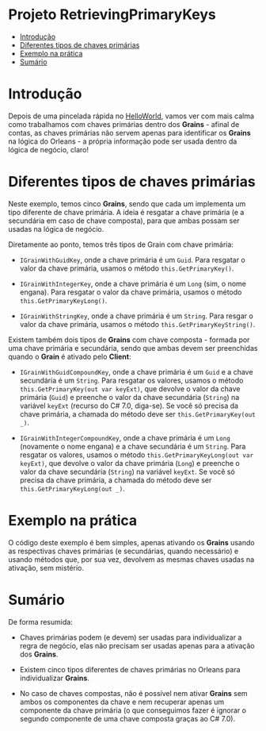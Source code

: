 # Projeto RetrievingPrimaryKeys

- [Introdução](#introdução)
- [Diferentes tipos de chaves primárias](#diferentes-tipos-de-chaves-primárias)
- [Exemplo na prática](#exemplo-na-prática)
- [Sumário](#sumário)

# Introdução

Depois de uma pincelada rápida no [HelloWorld](https://github.com/prrandrade/OrleansStudy/tree/master/study/01-HelloWorld), vamos ver com mais calma como trabalhamos com chaves primárias dentro dos **Grains** - afinal de contas, as chaves primárias não servem apenas para identificar os **Grains** na lógica do Orleans - a própria informação pode ser usada dentro da lógica de negócio, claro!

# Diferentes tipos de chaves primárias

Neste exemplo, temos cinco **Grains**, sendo que cada um implementa um tipo diferente de chave primária. A ideia é resgatar a chave primária (e a secundária em caso de chave composta), para que ambas possam ser usadas na lógica de negócio.

Diretamente ao ponto, temos três tipos de Grain com chave primária:

- `IGrainWithGuidKey`, onde a chave primária é um `Guid`. Para resgatar o valor da chave primária, usamos o método `this.GetPrimaryKey()`.

- `IGrainWithIntegerKey`, onde a chave primária é um `Long` (sim, o nome engana). Para resgatar o valor da chave primária, usamos o método `this.GetPrimaryKeyLong()`.

- `IGrainWithStringKey`, onde a chave primária é um `String`. Para resgar o valor da chave primária, usamos o método `this.GetPrimaryKeyString()`.

Existem também dois tipos de **Grains** com chave composta - formada por uma chave primária e secundária, sendo que ambas devem ser preenchidas quando o **Grain** é ativado pelo **Client**:

- `IGrainWithGuidCompoundKey`, onde a chave primária é um `Guid` e a chave secundária é um `String`. Para resgatar os valores, usamos o método `this.GetPrimaryKey(out var keyExt)`, que devolve o valor da chave primária (`Guid`) e preenche o valor da chave secundária (`String`) na variável `keyExt` (recurso do C# 7.0, diga-se). Se você só precisa da chave primária, a chamada do método deve ser `this.GetPrimaryKey(out _)`.

- `IGrainWithIntegerCompoundKey`, onde a chave primária é um `Long` (novamente o nome engana) e a chave secundária é um `String`. Para resgatar os valores, usamos o método `this.GetPrimaryKeyLong(out var keyExt)`, que devolve o valor da chave primária (`Long`) e preenche o valor da chave secundária (`String`) na variável `keyExt`. Se você só precisa da chave primária, a chamada do método deve ser `this.GetPrimaryKeyLong(out _)`.

# Exemplo na prática

O código deste exemplo é bem simples, apenas ativando os **Grains** usando as respectivas chaves primárias (e secundárias, quando necessário) e usando métodos que, por sua vez, devolvem as mesmas chaves usadas na ativação, sem mistério.

# Sumário

De forma resumida:

- Chaves primárias podem (e devem) ser usadas para individualizar a regra de negócio, elas não precisam ser usadas apenas para a ativação dos **Grains**.

- Existem cinco tipos diferentes de chaves primárias no Orleans para individualizar **Grains**.

- No caso de chaves compostas, não é possível nem ativar **Grains** sem ambos os componentes da chave e nem recuperar apenas um componente da chave primária (o que conseguimos fazer é ignorar o segundo componente de uma chave composta graças ao C# 7.0).




